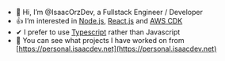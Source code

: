 - 👋 Hi, I’m @IsaacOrzDev, a Fullstack Engineer / Developer
- 👍 I’m interested in [Node.js](https://nodejs.org/), [React.js](https://reactjs.org/) and [AWS CDK](https://aws.amazon.com/cdk/?nc1=h_ls)
- ✔ I prefer to use [Typescript](https://www.typescriptlang.org/) rather than Javascript
- 👀 You can see what projects I have worked on from [https://personal.isaacdev.net](https://personal.isaacdev.net)
